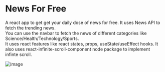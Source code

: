 # News For Free

A react app to get get your daily dose of news for free. It uses News API to fetch the trending news.<br/>
You can use the navbar to fetch the news of different categories like Science/Health/Technology/Sports.<br/>
It uses react features like react states, props, useState/useEffect hooks. 
It also uses react-infinite-scroll-component node package to implement infinte scroll.<br/>


![image](https://user-images.githubusercontent.com/62978463/214883398-701306d8-95ee-4823-b748-0a1955ebdb3a.png)
